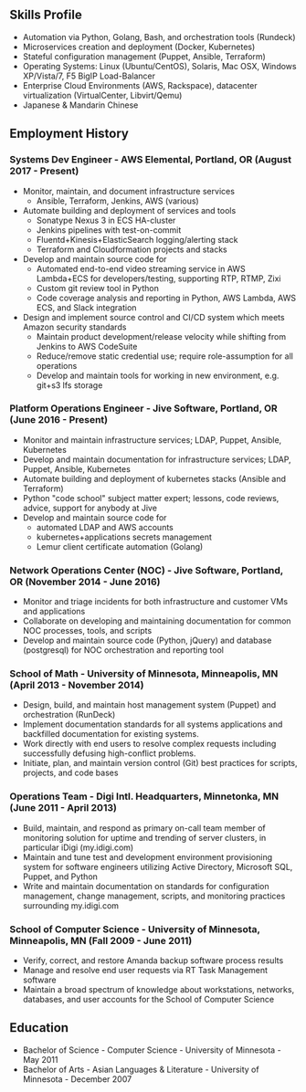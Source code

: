 ## Skills Profile

- Automation via Python, Golang, Bash, and orchestration tools (Rundeck)
- Microservices creation and deployment (Docker, Kubernetes)
- Stateful configuration management (Puppet, Ansible, Terraform)
- Operating Systems: Linux (Ubuntu/CentOS), Solaris, Mac OSX, Windows XP/Vista/7, F5 BigIP Load-Balancer
- Enterprise Cloud Environments (AWS, Rackspace), datacenter virtualization (VirtualCenter, Libvirt/Qemu)
- Japanese & Mandarin Chinese

## Employment History

### Systems Dev Engineer - AWS Elemental, Portland, OR (August 2017 - Present)

- Monitor, maintain, and document infrastructure services
    - Ansible, Terraform, Jenkins, AWS (various)
- Automate building and deployment of services and tools
    - Sonatype Nexus 3 in ECS HA-cluster
    - Jenkins pipelines with test-on-commit
    - Fluentd+Kinesis+ElasticSearch logging/alerting stack
    - Terraform and Cloudformation projects and stacks
- Develop and maintain source code for
    - Automated end-to-end video streaming service in AWS Lambda+ECS for developers/testing, supporting RTP, RTMP, Zixi
    - Custom git review tool in Python
    - Code coverage analysis and reporting in Python, AWS Lambda, AWS ECS, and Slack integration
- Design and implement source control and CI/CD system which meets Amazon security standards
    - Maintain product development/release velocity while shifting from Jenkins to AWS CodeSuite
    - Reduce/remove static credential use; require role-assumption for all operations
    - Develop and maintain tools for working in new environment, e.g. git+s3 lfs storage

### Platform Operations Engineer - Jive Software, Portland, OR (June 2016 - Present)

- Monitor and maintain infrastructure services; LDAP, Puppet, Ansible, Kubernetes
- Develop and maintain documentation for infrastructure services; LDAP, Puppet, Ansible, Kubernetes
- Automate building and deployment of kubernetes stacks (Ansible and Terraform)
- Python "code school" subject matter expert; lessons, code reviews, advice, support for anybody at Jive
- Develop and maintain source code for
    - automated LDAP and AWS accounts
    - kubernetes+applications secrets management
    - Lemur client certificate automation (Golang)

### Network Operations Center (NOC) - Jive Software, Portland, OR (November 2014 - June 2016)

- Monitor and triage incidents for both infrastructure and customer VMs and applications
- Collaborate on developing and maintaining documentation for common NOC processes, tools, and scripts
- Develop and maintain source code (Python, jQuery) and database (postgresql) for NOC orchestration and reporting tool

### School of Math - University of Minnesota, Minneapolis, MN (April 2013 - November 2014)

- Design, build, and maintain host management system (Puppet) and orchestration (RunDeck)
- Implement documentation standards for all systems applications and backfilled documentation for existing systems.
- Work directly with end users to resolve complex requests including successfully defusing high-conflict problems.
- Initiate, plan, and maintain version control (Git) best practices for scripts, projects, and code bases

### Operations Team - Digi Intl. Headquarters, Minnetonka, MN (June 2011 - April 2013)

- Build, maintain, and respond as primary on-call team member of monitoring solution for uptime and trending of server clusters, in particular iDigi (my.idigi.com)
- Maintain and tune test and development environment provisioning system for software engineers utilizing Active Directory, Microsoft SQL, Puppet, and Python
- Write and maintain documentation on standards for configuration management, change management, scripts, and monitoring practices surrounding my.idigi.com

### School of Computer Science - University of Minnesota, Minneapolis, MN (Fall 2009 - June 2011)

- Verify, correct, and restore Amanda backup software process results
- Manage and resolve end user requests via RT Task Management software
- Maintain a broad spectrum of knowledge about workstations, networks, databases, and user accounts for the School of Computer Science

## Education

- Bachelor of Science - Computer Science - University of Minnesota - May 2011
- Bachelor of Arts - Asian Languages & Literature - University of Minnesota - December 2007

